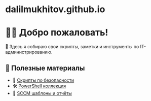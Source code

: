 # dalilmukhitov.github.io

# 👨‍💻 Добро пожаловать!

📂 Здесь я собираю свои скрипты, заметки и инструменты по IT-администрированию.

## 📜 Полезные материалы

- 🔐 [Скрипты по безопасности](./security/)
- 🛠️ [PowerShell коллекция](./powershell/)
- 🧠 [SCCM шаблоны и отчёты](./sccm/)
